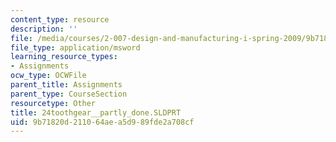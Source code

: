 ```yaml
---
content_type: resource
description: ''
file: /media/courses/2-007-design-and-manufacturing-i-spring-2009/9b71820d211064aea5d989fde2a708cf_24toothgear__partly_done.SLDPRT
file_type: application/msword
learning_resource_types:
- Assignments
ocw_type: OCWFile
parent_title: Assignments
parent_type: CourseSection
resourcetype: Other
title: 24toothgear__partly_done.SLDPRT
uid: 9b71820d-2110-64ae-a5d9-89fde2a708cf
---
```

